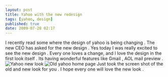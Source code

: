 ```yaml
---
layout: post
title: Yahoo with the new redesign
tags: [yahoo, design]
published: true
date: 2009-07-28 02:17
---
```

I recently read some where the design of yahoo is being changing . The new CEO has asked for the new design . Yes today I was really excited to see the new design . Every one loves a change, and I love the design in the first look itself . Its having wonderful features like Gmail , AOL mail preview .  ![Yahoo new look](http://farm3.static.flickr.com/2510/3763740060_d66f08047d.jpg)  ![Old yahoo home page](http://farm3.static.flickr.com/2645/3762945469_79148306a6.jpg)  Just took the screen shot of the old and new look for you . I hope every one will love the new look .   
